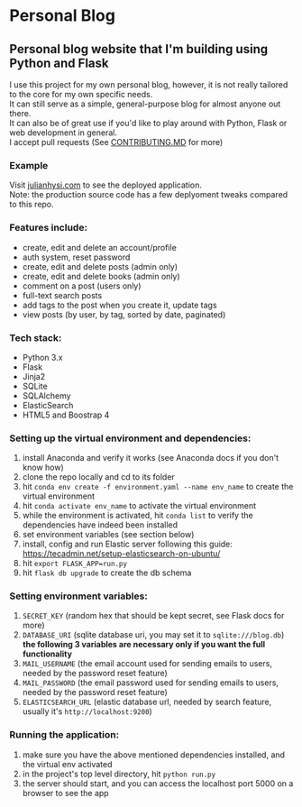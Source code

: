 # Personal Blog

## Personal blog website that I'm building using Python and Flask

I use this project for my own personal blog, however, it is not really tailored to the core for my own specific needs.  
It can still serve as a simple, general-purpose blog for almost anyone out there.  
It can also be of great use if you'd like to play around with Python, Flask or web development in general.  
I accept pull requests (See [CONTRIBUTING.MD](https://github.com/JulianHysi/personal_blog/blob/master/CONTRIBUTING.md) for more)  

### Example
Visit [julianhysi.com](https://julianhysi.com) to see the deployed application.  
Note: the production source code has a few deplyoment tweaks compared to this repo.

### Features include:
- create, edit and delete an account/profile
- auth system, reset password
- create, edit and delete posts (admin only)
- create, edit and delete books (admin only) 
- comment on a post (users only)
- full-text search posts 
- add tags to the post when you create it, update tags
- view posts (by user, by tag, sorted by date, paginated)

### Tech stack:
- Python 3.x
- Flask
- Jinja2
- SQLite
- SQLAlchemy
- ElasticSearch
- HTML5 and Boostrap 4

### Setting up the virtual environment and dependencies:
1. install Anaconda and verify it works (see Anaconda docs if you don't know how)
2. clone the repo locally and cd to its folder
3. hit `conda env create -f environment.yaml --name env_name` to create the virtual environment
4. hit `conda activate env_name` to activate the virtual environment
5. while the environment is activated, hit `conda list` to verify the dependencies have indeed been installed
6. set environment variables (see section below)
7. install, config and run Elastic server following this guide: https://tecadmin.net/setup-elasticsearch-on-ubuntu/
8. hit `export FLASK_APP=run.py`
9. hit `flask db upgrade` to create the db schema

### Setting environment variables:
1. `SECRET_KEY` (random hex that should be kept secret, see Flask docs for more)
2. `DATABASE_URI` (sqlite database uri, you may set it to `sqlite:///blog.db`)  
**the following 3 variables are necessary only if you want the full functionality**
3. `MAIL_USERNAME` (the email account used for sending emails to users, needed by the password reset feature)
4. `MAIL_PASSWORD` (the email password used for sending emails to users, needed by the password reset feature)
5. `ELASTICSEARCH_URL` (elastic database url, needed by search feature, usually it's `http://localhost:9200`)

### Running the application:
1. make sure you have the above mentioned dependencies installed, and the virtual env activated
2. in the project's top level directory, hit `python run.py`
3. the server should start, and you can access the localhost port 5000 on a browser to see the app
